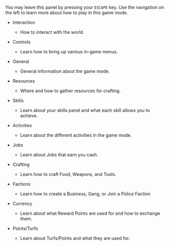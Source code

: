 You may leave this panel by pressing your `ESCAPE` key.
Use the navigation on the left to learn more about how to play in this game mode.


* Interaction
    * How to interact with the world.
    
* Controls
    * Learn how to bring up various in-game menus.
    
* General
    * General information about the game mode.
    
* Resources
    * Where and how to gather resources for crafting.
    
* Skills
    * Learn about your skills panel and what each skill allows you to achieve.
    
* Activities
    * Learn about the different activities in the game mode.
    
* Jobs
    * Learn about Jobs that earn you cash.
    
* Crafting
    * Learn how to craft Food, Weapons, and Tools.
    
* Factions
    * Learn how to create a Business, Gang, or Join a Police Faction
    
* Currency
    * Learn about what Reward Points are used for and how to exchange them.

* Points/Turfs
    * Learn about Turfs/Points and what they are used for.

